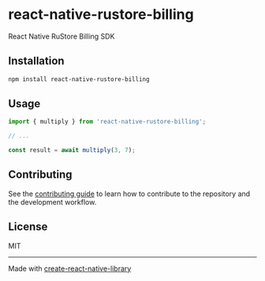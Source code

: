 # react-native-rustore-billing

React Native RuStore Billing SDK

## Installation

```sh
npm install react-native-rustore-billing
```

## Usage

```js
import { multiply } from 'react-native-rustore-billing';

// ...

const result = await multiply(3, 7);
```

## Contributing

See the [contributing guide](CONTRIBUTING.md) to learn how to contribute to the repository and the development workflow.

## License

MIT

---

Made with [create-react-native-library](https://github.com/callstack/react-native-builder-bob)
